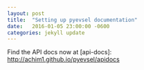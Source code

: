 ```yaml
---
layout: post
title:  "Setting up pyevsel documentation"
date:   2016-01-05 23:00:00 -0600
categories: jekyll update
---
```


Find the API docs now at 
[api-docs]: http://achim1.github.io/pyevsel/apidocs



